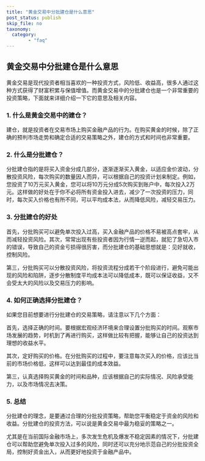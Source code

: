 ```yaml
---
title: "黄金交易中分批建仓是什么意思"
post_status: publish
skip_file: no
taxonomy:
  category:
        - "faq"
---
```


## 黄金交易中分批建仓是什么意思

黄金交易是现代投资者相当喜欢的一种投资方式，风险低、收益高，很多人通过这种方式获得了财富积累与保值增值。而黄金交易中的分批建仓也是一个非常重要的投资策略，下面就来详细介绍一下它的意思及相关内容。

### 1\. 什么是黄金交易中的建仓？

建仓，就是投资者在交易市场上购买金融产品的行为。在购买黄金的时候，除了正确的预判市场走势和确定合适的交易策略之外，建仓的方式和时间也非常重要。

### 2\. 什么是分批建仓？

分批建仓指的是将买入资金分成几部分，逐渐逐渐买入黄金，以适应金价波动，分散投资风险，每次购买的数量因人而异，可以根据自己的投资计划来制定。例如，您投资了10万元买入黄金，您可以将10万元分成5次购买到账户中，每次投入2万元。这样做的好处在于你不必将所有资金投入进去，减少了一次投资的压力，同时，每次买入价格也有所不同，可以平均成本法，从而降低风险，减轻交易压力。

### 3\. 分批建仓的好处

首先，分批购买可以避免单次投入过高，买入金融产品的价格不易被高点套牢，从而减轻投资风险。其次，常常出现有些投资者因为行情一逆而起，就犯了急切入市的错误，导致自己的资金亏损得很厉害，而分批建仓的基础思想就是：见好就收，控制风险。

第三，分批购买可以分散投资风险，将投资流程分成若干个阶段进行，避免可能出现的风险和陷阱，逐步分散制度平均成本法可以降低成本，既可以保证收益，又不会受太大的风险以及交易压力的影响。

### 4\. 如何正确选择分批建仓？

如果您目前想要进行分批建仓的交易策略，请注意以下几个方面：

首先，选择正确的时间。要根据宏观经济环境来合理设置分批购买的时间。观察市场发展的趋势，时机到了再进行购买，这样做比较有把握，能够让自己的投资达到理想的收益水平。

其次，定好购买的价格。在分批购买的过程中，要注意每次买入的价格，应该比当前的市场价格低，这样可以达到最佳的成本效益。

第三，认真选择购买黄金的时间和品种，应该根据自己的实际情况、风险承受能力，以及市场情况去决策。

### 5\. 总结

分批建仓的理念，是要通过合理的分批投资策略，帮助您平衡稳定于资金的风险和收益。分批建仓的投资方法，可以说是黄金交易中最为稳妥的策略之一。

尤其是在当前国际金融市场上，多次发生危机及爆发不稳定因素的情况下，分批建仓可以帮助您避免单次投入过多的风险，同时还可以充分地示范自己的分批投资全局，控制好资金出入，从而更好地投资于金融产品中。
